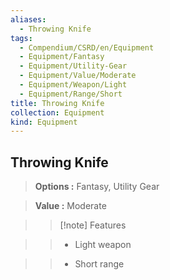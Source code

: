 ```yaml
---
aliases:
  - Throwing Knife
tags:
  - Compendium/CSRD/en/Equipment
  - Equipment/Fantasy
  - Equipment/Utility-Gear
  - Equipment/Value/Moderate
  - Equipment/Weapon/Light
  - Equipment/Range/Short
title: Throwing Knife
collection: Equipment
kind: Equipment
---
```

## Throwing Knife    
    
>    
> **Options :** Fantasy, Utility Gear    
> **Value :** Moderate    
>>[!note] Features    
>> - Light weapon    
>> - Short range